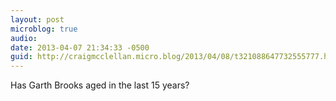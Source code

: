 ```yaml
---
layout: post
microblog: true
audio: 
date: 2013-04-07 21:34:33 -0500
guid: http://craigmcclellan.micro.blog/2013/04/08/t321088647732555777.html
---
```

Has Garth Brooks aged in the last 15 years?
